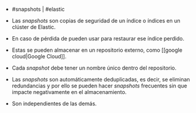 - #snapshots | #elastic

- Las *snapshots* son copias de seguridad de un índice o índices en un clúster de Elastic.
- En caso de pérdida de pueden usar para restaurar ese índice perdido.
- Estas se pueden almacenar en un repositorio externo, como [[google cloud|Google Cloud]].
- Cada *snapshot* debe tener un nombre único dentro del repositorio.
- Las *snapshots* son automáticamente deduplicadas, es decir, se eliminan redundancias y por ello se pueden hacer *snapshots* frecuentes sin que impacte negativamente en el almacenamiento.
- Son independientes de las demás.